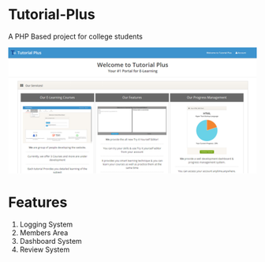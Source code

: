 # Tutorial-Plus
A PHP Based project for college students

![Alt text](/img/front.png?raw=true "Optional Title")

# Features
1. Logging System
2. Members Area
3. Dashboard System
4. Review System
